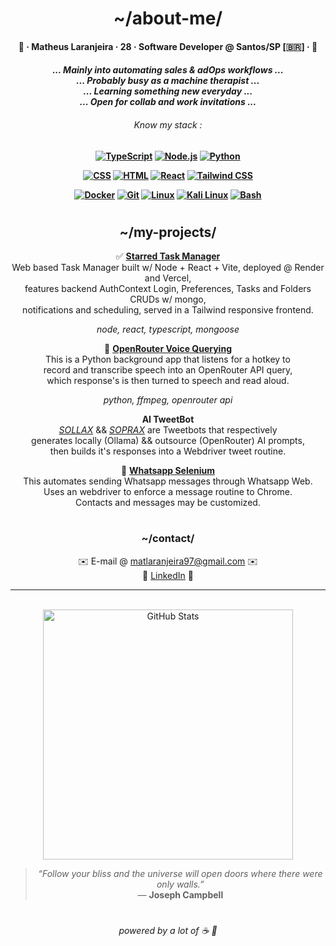 <div align="center">
  <h1>~/about-me/</h1>
  <h4><p>🍊 · Matheus Laranjeira · 28 · Software Developer @ Santos/SP [🇧🇷] · 🍊<br></p></h3>
  <h4><i>
    ... Mainly into automating sales & adOps workflows ...
    <br>... Probably busy as a machine therapist ...
    <br>... Learning something new everyday ...
    <br>... Open for collab and work invitations ...
  <h6>Know my stack :</i></h6>
<p>
  <a href="https://www.typescriptlang.org/docs/"><img src="https://skillicons.dev/icons?i=ts" alt="TypeScript"/></a>
  <a href="https://nodejs.org/en/docs/"><img src="https://skillicons.dev/icons?i=nodejs" alt="Node.js"/></a>
  <a href="https://docs.python.org/3/"><img src="https://skillicons.dev/icons?i=python" alt="Python"/></a>
</p>
<p>
  <a href="https://developer.mozilla.org/en-US/docs/Web/CSS"><img src="https://skillicons.dev/icons?i=css" alt="CSS"/></a>
  <a href="https://developer.mozilla.org/en-US/docs/Web/HTML"><img src="https://skillicons.dev/icons?i=html" alt="HTML"/></a>
  <a href="https://reactjs.org/docs/getting-started.html"><img src="https://skillicons.dev/icons?i=react" alt="React"/></a>
  <a href="https://tailwindcss.com/docs"><img src="https://skillicons.dev/icons?i=tailwind" alt="Tailwind CSS"/></a>
</p>
<p>
  <a href="https://docs.docker.com/"><img src="https://skillicons.dev/icons?i=docker" alt="Docker"/></a>
  <a href="https://git-scm.com/doc"><img src="https://skillicons.dev/icons?i=git" alt="Git"/></a>
  <a href="https://www.kernel.org/doc/html/latest/"><img src="https://skillicons.dev/icons?i=linux" alt="Linux"/></a>
  <a href="https://www.kali.org/docs/"><img src="https://skillicons.dev/icons?i=kali" alt="Kali Linux"/></a>
  <a href="https://www.gnu.org/software/bash/manual/bash.html"><img src="https://skillicons.dev/icons?i=bash" alt="Bash"/></a>
</p>

<h1></h1> 
<h2>~/my-projects/</h2>

✅ <a href="https://github.com/naranjii/stm-front"><b>Starred Task Manager</b></a><br>
Web based Task Manager built w/ Node + React + Vite, deployed @ Render and Vercel,<br>features backend AuthContext Login, Preferences, Tasks and Folders CRUDs w/ mongo,<br> notifications and scheduling, served in a Tailwind responsive frontend.
<h6 style="margin-top: 0; margin-bottom: 0;"><i>node, react, typescript, mongoose</i></h6>

🤖 <a href="https://github.com/naranjii/tourmaline-ai-assistant"><b>OpenRouter Voice Querying</b></a><br>
This is a Python background app that listens for a hotkey to<br>record and transcribe speech into an OpenRouter API query,<br>which response's is then turned to speech and read aloud.<br>
<h6 style="margin-top: 0; margin-bottom:0;"><i>python, ffmpeg, openrouter api</i></h6>
  
 <b>AI TweetBot</b><br>
<a href="https://github.com/naranjii/sollax"><i>SOLLAX</i></a> && <a href="https://github.com/naranjii/soprax"><i>SOPRAX</i></a> are Tweetbots that respectively<br>generates locally (Ollama) && outsource (OpenRouter) AI prompts,<br> then builds it's responses into a Webdriver tweet routine.<br>

📰 <a href="https://github.com/naranjii/wppweb-send-message-ai"><b>Whatsapp Selenium</b></a><br>
This automates sending Whatsapp messages through Whatsapp Web.<br> Uses an webdriver to enforce a message routine to Chrome.<br>Contacts and messages may be customized.<br>

<h1></h1> 
<h3>~/contact/</h3>
✉️ E-mail @ <a href="mailto:matlaranjeira97@gmail.com">matlaranjeira97@gmail.com</a> ✉️
<br>💼 <a href="https://www.linkedin.com/in/matheuslaranjeira/">LinkedIn</a> 💼

---

  <br><a><img src="https://github-readme-stats.vercel.app/api?username=naranjii&show_icons=true&theme=gruvbox&hide_border=true&count_private=true" alt="GitHub Stats" style="width: 400px; height: auto;"/>
  > _“Follow your bliss and the universe will open doors where there were only walls.”_  
> — **Joseph Campbell**
  <h1></h1>
<h6>powered by a lot of ☕ 🤗</p></div>


  
